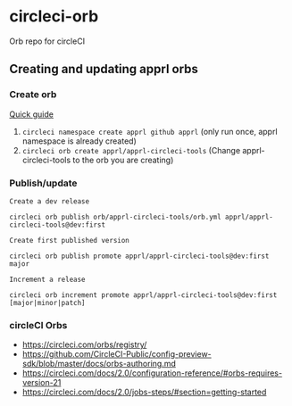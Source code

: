 # circleci-orb
Orb repo for circleCI

## Creating and updating apprl orbs

### Create orb
[Quick guide](https://github.com/CircleCI-Public/config-preview-sdk/blob/master/docs/orbs-authoring.md#quick-start)
 1. `circleci namespace create apprl github apprl` (only run once, apprl namespace is already created)
 2. `circleci orb create apprl/apprl-circleci-tools` (Change apprl-circleci-tools to the orb you are creating)

### Publish/update
`Create a dev release`
```
circleci orb publish orb/apprl-circleci-tools/orb.yml apprl/apprl-circleci-tools@dev:first
```

`Create first published version`
```
circleci orb publish promote apprl/apprl-circleci-tools@dev:first major
```

`Increment a release`
```
circleci orb increment promote apprl/apprl-circleci-tools@dev:first [major|minor|patch]
```

### circleCI Orbs
 - https://circleci.com/orbs/registry/
 - https://github.com/CircleCI-Public/config-preview-sdk/blob/master/docs/orbs-authoring.md
 - https://circleci.com/docs/2.0/configuration-reference/#orbs-requires-version-21
 - https://circleci.com/docs/2.0/jobs-steps/#section=getting-started
